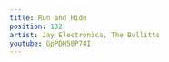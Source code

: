 ```yaml
---
title: Run and Hide
position: 132
artist: Jay Electronica, The Bullitts
youtube: GpPDH50P74I
---
```


